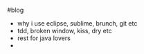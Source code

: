 #blog
- why i use eclipse, sublime, brunch, git etc
- tdd, broken window, kiss, dry etc
- rest for java lovers
- 


